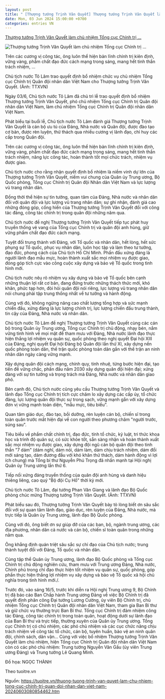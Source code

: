 ```yaml
---
layout: post
title: " [Thượng tướng Trịnh Văn Quyết] Thượng tướng Trịnh Văn Quyết làm chủ nhiệm Tổng cục Chính trị ..."
date: Mon, 03 Jun 2024 15:00:00 +0700
categories: entries VN
---
```

[Thượng tướng Trịnh Văn Quyết làm chủ nhiệm Tổng cục Chính trị ...](https://baolongan.vn/thuong-tuong-trinh-van-quyet-lam-chu-nhiem-tong-cuc-chinh-tri-quan-doi-nhan-dan-viet-nam-a177132.html)

![Thượng tướng Trịnh Văn Quyết làm chủ nhiệm Tổng cục Chính trị ...](https://www.baolongan.vn/image/news/2024/20240603/thumbnail/510x286/909_1717398627.webp)

Trên các cương vị công tác, ông luôn thể hiện bản lĩnh chính trị kiên định, vững vàng, phẩm chất đạo đức cách mạng trong sáng, mang hết tinh thần trách nhiệm, ...

Chủ tịch nước Tô Lâm trao quyết định bổ nhiệm chức vụ chủ nhiệm Tổng cục Chính trị Quân đội nhân dân Việt Nam cho Thượng tướng Trịnh Văn Quyết. (Ảnh: TTXVN)

Ngày 03/6, Chủ tịch nước Tô Lâm đã chủ trì lễ trao quyết định bổ nhiệm Thượng tướng Trịnh Văn Quyết, phó chủ nhiệm Tổng cục Chính trị Quân đội nhân dân Việt Nam, làm chủ nhiệm Tổng cục Chính trị Quân đội nhân dân Việt Nam.

Phát biểu tại buổi lễ, Chủ tịch nước Tô Lâm đánh giá Thượng tướng Trịnh Văn Quyết là cán bộ ưu tú của Đảng, Nhà nước và Quân đội, được đào tạo cơ bản, được rèn luyện, thử thách qua nhiều cương vị lãnh đạo, chỉ huy các cấp trong Quân đội.

Trên các cương vị công tác, ông luôn thể hiện bản lĩnh chính trị kiên định, vững vàng, phẩm chất đạo đức cách mạng trong sáng, mang hết tinh thần trách nhiệm, năng lực công tác, hoàn thành tốt mọi chức trách, nhiệm vụ được giao.

Chủ tịch nước cho rằng nhận quyết định bổ nhiệm là niềm vinh dự lớn của Thượng tướng Trịnh Văn Quyết, niềm vui chung của Quân ủy Trung ương, Bộ Quốc phòng, Tổng cục Chính trị Quân đội Nhân dân Việt Nam và lực lượng vũ trang nhân dân.

Đồng thời thể hiện sự tin tưởng, quan tâm của Đảng, Nhà nước và nhân dân đối với quân đội và lực lượng vũ trang nhân dân; sự ghi nhận, đánh giá cao những đóng góp, cống hiến của Thượng tướng Trịnh Văn Quyết đối với công tác đảng, công tác chính trị trong quân đội những năm qua.

Chủ tịch nước đề nghị Thượng tướng Trịnh Văn Quyết tiếp tục phát huy truyền thống vẻ vang của Tổng cục Chính trị và quân đội anh hùng, giữ vững phẩm chất đạo đức cách mạng.

Tuyệt đối trung thành với Đảng, với Tổ quốc và nhân dân, hết lòng, hết sức phụng sự Tổ quốc, phục vụ nhân dân, luôn học tập và làm theo tư tưởng, đạo đức, phong cách của Chủ tịch Hồ Chí Minh. Phấn đấu xứng đáng là người lãnh đạo mẫu mực, hoàn thành xuất sắc mọi nhiệm vụ được giao, đóng góp tích cực vào công cuộc xây dựng và bảo vệ Tổ quốc trong tình hình mới.

Chủ tịch nước nêu rõ nhiệm vụ xây dựng và bảo vệ Tổ quốc bên cạnh những thuận lợi rất cơ bản, đang đứng trước những thách thức mới, khó khăn, phức tạp hơn, đòi hỏi quân đội nói riêng, lực lượng vũ trang nhân dân nói chung phải tập trung thống nhất về tư tưởng và hành động.

Cùng với đó, không ngừng nâng cao chất lượng tổng hợp và sức mạnh chiến đấu, xứng đáng là lực lượng chính trị, lực lượng chiến đấu trung thành, tin cậy của Đảng, Nhà nước và nhân dân.

Chủ tịch nước Tô Lâm đề nghị Thượng tướng Trịnh Văn Quyết cùng các cán bộ trong Quân ủy Trung ương, Tổng cục Chính trị chủ động, nhạy bén, nắm vững tình hình về mọi mặt để tham mưu với Đảng, Nhà nước lãnh đạo thực hiện thắng lợi nhiệm vụ quân sự, quốc phòng theo nghị quyết Đại hội XIII của Đảng, nghị quyết Đại hội Đảng bộ Quân đội lần thứ XI, xây dựng nền quốc phòng toàn dân, thế trận quốc phòng toàn dân gắn với thế trận an ninh nhân dân ngày càng vững mạnh.

Xây dựng quân đội cách mạng, chính quy, tinh nhuệ, từng bước hiện đại, tạo tiền đề vững chắc, phấn đấu năm 2030 xây dựng quân đội hiện đại; xứng đáng với sự tin tưởng và trọng trách mà Đảng, Nhà nước và nhân dân giao phó.

Bên cạnh đó, Chủ tịch nước cũng yêu cầu Thượng tướng Trịnh Văn Quyết và lãnh đạo Tổng cục Chính trị tích cực chăm lo xây dựng các cấp ủy, tổ chức đảng, lực lượng quân đội thực sự trong sạch, vững mạnh gắn với xây dựng đơn vị vững mạnh toàn diện, "mẫu mực, tiêu biểu".

Quan tâm giáo dục, đào tạo, bồi dưỡng, rèn luyện cán bộ, chiến sĩ trong toàn quân trước mắt hiện đại về con người theo phương châm "người trước, súng sau".

Tiêu biểu về phẩm chất chính trị, đạo đức, tính tổ chức, kỷ luật, tri thức khoa học và trình độ quân sự, có sức khỏe tốt, sẵn sàng nhận và hoàn thành xuất sắc mọi nhiệm vụ được giao, xây dựng đội ngũ cán bộ quân đội theo tinh thần "7 dám" (dám nghĩ, dám nói, dám làm, dám chịu trách nhiệm, dám đổi mới sáng tạo, dám đương đầu với khó khăn thử thách, dám hành động vì lợi ích chung) mà Tổng bí thư Nguyễn Phú Trọng đã nhấn mạnh tại Hội nghị Quân ủy Trung ương lần thứ 6.

Tiếp nối xứng đáng truyền thống của quân đội anh hùng và danh hiệu thiêng liêng, cao quý "Bộ đội Cụ Hồ" thời kỳ mới.

Chủ tịch nước Tô Lâm, đại tướng Phan Văn Giang và lãnh đạo Bộ Quốc phòng chúc mừng Thượng tướng Trịnh Văn Quyết. (Ảnh: TTXVN)

Phát biểu sau đó, Thượng tướng Trịnh Văn Quyết bày tỏ lòng biết ơn sâu sắc đối với sự quan tâm lãnh đạo, giáo dục, rèn luyện của Đảng, Nhà nước, mà trực tiếp là Quân ủy Trung ương, lãnh đạo Bộ Quốc phòng.

Cùng với đó, ông biết ơn sự giúp đỡ của các ban, bộ, ngành trung ương, các địa phương, nhân dân cả nước và cán bộ, chiến sĩ toàn quân trong những năm qua.

Ông khẳng định quán triệt sâu sắc sự chỉ đạo của Chủ tịch nước; trung thành tuyệt đối với Đảng, Tổ quốc và nhân dân.

Cùng tập thể Quân ủy Trung ương, lãnh đạo Bộ Quốc phòng và Tổng cục Chính trị chủ động nghiên cứu, tham mưu với Trung ương Đảng, Nhà nước, Chính phủ trong chỉ đạo thực hiện tốt nhiệm vụ quân sự, quốc phòng, góp phần thực hiện thắng lợi nhiệm vụ xây dựng và bảo vệ Tổ quốc xã hội chủ nghĩa trong tình hình mới./.

Trước đó, vào sáng 16/5, trước khi diễn ra Hội nghị Trung ương 9, Bộ Chính trị đã báo cáo Ban Chấp hành Trung ương Đảng về việc Bộ Chính trị đã quyết định phân công Đại tướng Lương Cường, ủy viên Bộ Chính trị, chủ nhiệm Tổng cục Chính trị Quân đội nhân dân Việt Nam, tham gia Ban Bí thư và giữ chức vụ thường trực Ban Bí thư. Tổng cục Chính trị đảm nhiệm công tác Đảng, công tác chính trị trong toàn quân, hoạt động dưới sự lãnh đạo của Ban Bí thư và trực tiếp, thường xuyên của Quân ủy Trung ương. Tổng cục Chính trị có chủ nhiệm, các phó chủ nhiệm và các cục chức năng chịu trách nhiệm về công tác tổ chức, cán bộ, tuyên huấn, bảo vệ an ninh quân đội, chính sách, dân vận... Cùng với việc bổ nhiệm Thượng tướng Trịnh Văn Quyết làm chủ nhiệm, hiện Tổng cục Chính trị Quân đội nhân dân Việt Nam còn có các phó chủ nhiệm: Trung tướng Nguyễn Văn Gấu (ủy viên Trung ương Đảng) và Trung tướng Lê Quang Minh.

Đồ họa: NGỌC THÀNH

Theo tuoitre.vn

Nguồn: https://tuoitre.vn/thuong-tuong-trinh-van-quyet-lam-chu-nhiem-tong-cuc-chinh-tri-quan-doi-nhan-dan-viet-nam-20240603080854462.htm

